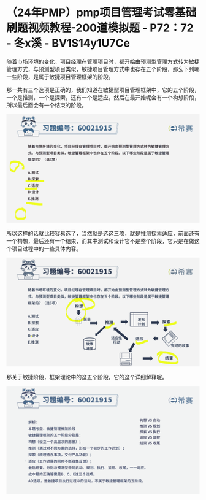 # （24年PMP）pmp项目管理考试零基础刷题视频教程-200道模拟题 - P72：72 - 冬x溪 - BV1S14y1U7Ce

随着市场环境的变化，项目经理在管理项目时，都开始由预测型管理方式转为敏捷管理方式，与预测型项目类似，敏捷项目管理方式中也存在五个阶段，那么下列哪一些阶段，是属于敏捷项目管理框架的阶段。

那一共有三个选项是正确的，我们知道在敏捷型项目管理框架中，它的五个阶段，一个是推测，一个是探索，还有一个是适应，然后在最开始呢会有一个构想阶段，所以最后面会有一个结束的阶段。



![](img/749656f795888714218029ba279b54ba_1.png)

所以这样的话就比较容易选了，当然就是选这三项，就是推测探索适应，前面还有一个构想，最后还有一个结束，而其中测试和设计它不是整个阶段，它只是在做这个项目过程中的一些具体内容。



![](img/749656f795888714218029ba279b54ba_3.png)

那关于敏捷阶段，框架理论中的这五个阶段，它的这个详细解释呢。

![](img/749656f795888714218029ba279b54ba_5.png)